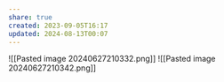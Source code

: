 ```yaml
---
share: true
created: 2023-09-05T16:17
updated: 2024-08-13T00:07
---
```

![[Pasted image 20240627210332.png]]
![[Pasted image 20240627210342.png]]
